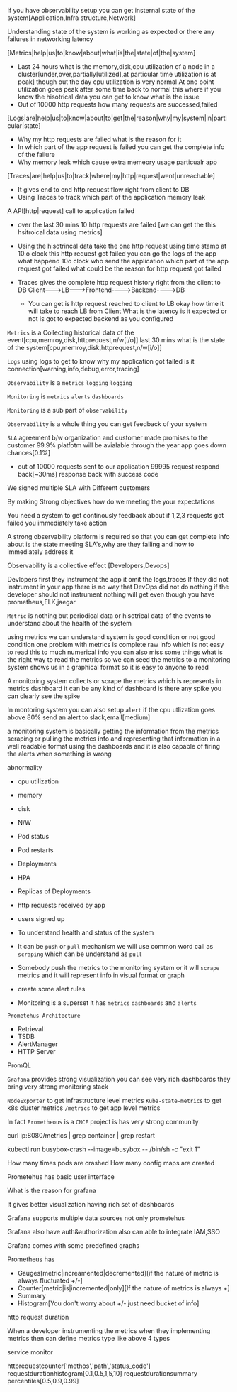 If you have observability setup you can get insternal state of the system[Application,Infra structure,Network]

Understanding state of the system is working as expected or there any failures in networking latency

[Metrics|help|us|to|know|about|what|is|the|state|of|the|system]
- Last 24 hours what is the memory,disk,cpu utilization of a node in a cluster[under,over,partially[utilized],at particular time utilization is at peak] though out the day cpu utilization is very normal At one point utilization goes peak after some time back to normal this where if you know the hisotrical data you can get to know what is the issue 
- Out of 10000 http requests how many requests are successed,failed

[Logs|are|help|us|to|know|about|to|get|the|reason|why|my|system|in|particular|state]
- Why my http requests are failed what is the reason for it 
- In which part of the app request is failed you can get the complete info of the failure
- Why memory leak which cause extra memeory usage particualr app 

[Traces|are|help|us|to|track|where|my|http|request|went|unreachable]
- It gives end to end http request flow right from client to DB
- Using Traces to track which part of the application memory leak


A API[http|request] call to application failed 

- over the last 30 mins 10 http requests are failed [we can get the this hsitroical data using metrics]

- Using the hisotrincal data take the one http request using time stamp at 10.o clock this http request got failed you can go the logs of the app what happend 10o clock who send the application which part of the app request got failed what could be the reason for http request got failed 

- Traces gives the complete http request history right from the client to DB
  Client--->LB--->Frontend---->Backend---->DB
  - You can get is http request reached to client to LB okay how time it will take to reach LB from Client What is the latency
  is it expected or not is got to expected backend  as you configured   
            
            
`Metrics` is a Collecting historical data of the event[cpu,memroy,disk,httprequest,n/w[i/o]] last 30 mins what is the state of the system[cpu,memroy,disk,httprequest,n/w[i/o]]

`Logs` using logs to get to know why my application got failed is it connection[warning,info,debug,error,tracing]

`Observability` is a `metrics` `logging` `logging`

`Monitoring` is `metrics` `alerts` `dashboards`

`Monitoring` is a sub part of `observability`

`Observability` is a whole thing you can get feedback of your system

`SLA` agreement b/w organization and customer made promises to the customer 99.9% platfotm will be avialable through the year app goes down chances[0.1%]
- out of 10000 requests sent to our application 99995 request respond back[~30ms] response back with success code 

We signed multiple SLA with Different customers 

By making Strong objectives how do we meeting the your expectations 

You need a system to get continously feedback about if 1,2,3 requests got failed you immediately take action 

A strong observability platform is required so that you can get complete info about is the state meeting SLA's,why are they failing and how to immediately address it

Observability is a collective effect [Developers,Devops]

Devlopers first they instrument the app it omit the logs,traces
If they did not instrument in your app there is no way that DevOps did not do nothing if the developer should not instrument nothing will get even though you have prometheus,ELK,jaegar


`Metric` is nothing but periodical data or hisotrical data of the events to understand about the health of the system

using metrics we can understand system is good condition or not good condition one problem with metrics is complete raw info 
which is not easy to read this to much numerical info you can also miss some things what is the right way to read the metrics so we can seed the metrics to a monitoring system shows us in a graphical format so it is easy to anyone to read

A monitoring system collects or scrape the metrics which is represents in metrics dashboard it can be any kind of dashboard is there any spike you can clearly see the spike

In montoring system you can also setup `alert` if the cpu utlization goes above 80% send an alert to slack,email[medium]

a monitoring system is basically getting the information from the metrics scraping or pulling the metrics info  and representing that information in a well readable format using the dashboards and it is also capable of firing the alerts when something is wrong

abnormality

- cpu utilization
- memory
- disk
- N/W
- Pod status
- Pod restarts
- Deployments
- HPA
- Replicas of Deployments
- http requests received by app
- users signed up

- To understand health and status of the system

- It can be `push` or `pull` mechanism we will use common word call as `scraping` which can be understand as `pull`

- Somebody push the metrics to the monitoring system or it will `scrape` metrics and it will represent info in visual format or graph

- create some alert rules

- Monitoring is a superset it has `metrics` `dashboards` and `alerts`

`Prometehus Architecture`

- Retrieval
- TSDB
- AlertManager
- HTTP Server


PromQL

`Grafana` provides strong visualization you can see very rich dashboards they bring very strong monitoring stack

`NodeExporter` to get infrastructure level metrics
`Kube-state-metrics` to get k8s cluster metrics
`/metrics` to get app level metrics

In fact `Prometheous` is a `CNCF` project is has very strong community

curl ip:8080/metrics | grep container | grep restart

kubectl run busybox-crash --image=busybox  -- /bin/sh -c "exit 1"

How many times pods are crashed
How many config maps are created

Prometehus has basic user interface 

What is the reason for grafana

It gives better visualization having rich set of dashboards

Grafana supports multiple data sources not only prometehus

Grafana also have auth&authorization also can able to integrate IAM,SSO

Grafana comes with some predefined graphs


Prometheus has 

- Gauges[metric|increamented|decremented][if the nature of metric is always fluctuated +/-]
- Counter[metric|is|incremented|only][If the nature of metrics is always +]
- Summary
- Histogram[You don't worry about +/- just need bucket of info]

http request duration

When a developer instrumenting the metrics when they implementing metrics then can define metrics type like above 4 types

service monitor 

httprequestcounter['methos','path','status_code']
requestdurationhistogram[0.1,0.5,1,5,10]
requestdurationsummary percentiles[0.5,0.9,0.99]







 



 





